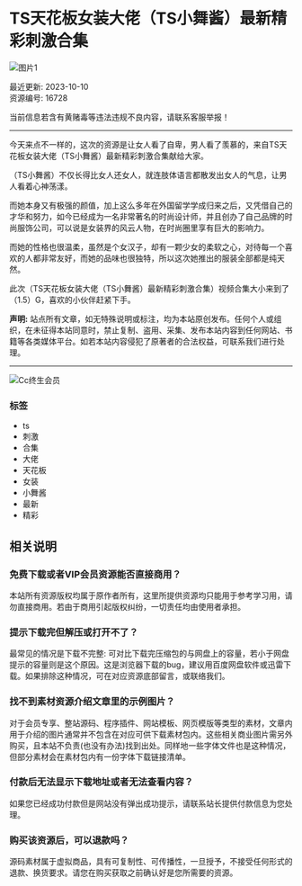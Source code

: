 # TS天花板女装大佬（TS小舞酱）最新精彩刺激合集

![图片1](https://www.15seo09.com/wp-content/uploads/2023/10/1696913181-683dd02a1487807-300x200.jpg)

最近更新: 2023-10-10  
资源编号: 16728  

当前信息若含有黄赌毒等违法违规不良内容，请联系客服举报！

---

今天来点不一样的，这次的资源是让女人看了自卑，男人看了羡慕的，来自TS天花板女装大佬（TS小舞酱）最新精彩刺激合集献给大家。

（TS小舞酱）不仅长得比女人还女人，就连肢体语言都散发出女人的气息，让男人看着心神荡漾。

而她本身又有极强的颜值，加上这么多年在外国留学学成归来之后，又凭借自己的才华和努力，如今已经成为一名非常著名的时尚设计师，并且创办了自己品牌的时尚服饰公司，可以说是女装界的风云人物，在时尚圈里享有巨大的影响力。

而她的性格也很温柔，虽然是个女汉子，却有一颗少女的柔软之心，对待每一个喜欢的人都非常友好，而她的品味也很独特，所以这次她推出的服装全部都是纯天然。

此次（TS天花板女装大佬（TS小舞酱）最新精彩刺激合集）视频合集大小来到了（1.5）G，喜欢的小伙伴赶紧下手。

**声明:** 站点所有文章，如无特殊说明或标注，均为本站原创发布。任何个人或组织，在未征得本站同意时，禁止复制、盗用、采集、发布本站内容到任何网站、书籍等各类媒体平台。如若本站内容侵犯了原著者的合法权益，可联系我们进行处理。

---

![Cc终生会员](//www.15seo09.com/wp-content/uploads/1234/01/1651043383-bb9d68cb6ba135e.png)

### 标签
- ts
- 刺激
- 合集
- 大佬
- 天花板
- 女装
- 小舞酱
- 最新
- 精彩

## 相关说明
### 免费下载或者VIP会员资源能否直接商用？
本站所有资源版权均属于原作者所有，这里所提供资源均只能用于参考学习用，请勿直接商用。若由于商用引起版权纠纷，一切责任均由使用者承担。

### 提示下载完但解压或打开不了？
最常见的情况是下载不完整: 可对比下载完压缩包的与网盘上的容量，若小于网盘提示的容量则是这个原因。这是浏览器下载的bug，建议用百度网盘软件或迅雷下载。如果排除这种情况，可在对应资源底部留言，或联络我们。

### 找不到素材资源介绍文章里的示例图片？
对于会员专享、整站源码、程序插件、网站模板、网页模版等类型的素材，文章内用于介绍的图片通常并不包含在对应可供下载素材包内。这些相关商业图片需另外购买，且本站不负责(也没有办法)找到出处。同样地一些字体文件也是这种情况，但部分素材会在素材包内有一份字体下载链接清单。

### 付款后无法显示下载地址或者无法查看内容？
如果您已经成功付款但是网站没有弹出成功提示，请联系站长提供付款信息为您处理。

### 购买该资源后，可以退款吗？
源码素材属于虚拟商品，具有可复制性、可传播性，一旦授予，不接受任何形式的退款、换货要求。请您在购买获取之前确认好是您所需要的资源。